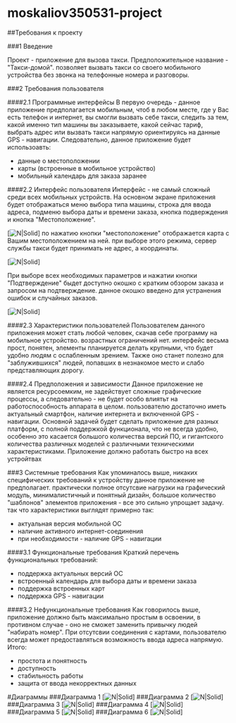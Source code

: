 # moskaliov350531-project

##Требования к проекту

###1 Введение

Проект - приложение для вызова такси. Предположительное название - "Такси-домой". позволяет вызвать такси со своего мобильного устройства без звонка на телефонные номера и разговоры. 

###2 Требования пользователя

####2.1 Программные интерфейсы
В первую очередь - данное приложение предполагается мобильным, чтоб в любом месте, где у Вас есть телефон и интернет, вы смогли вызвать себе такси, следить за тем, какой именно тип машины вы заказываете, какой сейчас тариф, выбрать адрес или вызвать такси напрямую ориентируясь на данные GPS - навигации. 
Следовательно, данное приложение будет использоавть:
- данные о местоположении
- карты (встроенные в мобильное устройство)
- мобильный календарь для заказа заранее

####2.2 Интерфейс пользователя
Интерфейс - не самый сложный среди всех мобильных устройств. На основном экране приложения будет отображаться меню выбора типа машины, строка для ввода адреса, подменю выбора даты и времени заказа, кнопка подверждения и кнопка "Местоположение".

[![N|Solid](https://github.com/6atoH4ik/moskaliov350531-project/blob/master/Приложение%20для%20вызова%20такси/ТРИТПО%20MAIN%20SCREEN.png)]
по нажатию кнопки "местоположение" отображается карта с Вашим местоположением на ней. при выборе этого режима, сервер службы такси будет принимать не адрес, а координаты.

[![N|Solid](https://github.com/6atoH4ik/moskaliov350531-project/blob/master/Приложение%20для%20вызова%20такси/ТРИТПо%20приложение.png)]

При выборе всех необходимых параметров и нажатии кнопки "Подтверждение" быдет доступно окошко с кратким обзором заказа и запросом на подтверждение. данное окошко введено для устранения ошибок и случайных заказов.

[![N|Solid](https://github.com/6atoH4ik/moskaliov350531-project/blob/master/Приложение%20для%20вызова%20такси/ТРИТПО%20CONFIRM%20SCREEN.png)]


####2.3 Характеристики пользователей
Пользователем данного приложения может стать любой человек, скачав себе программу на мобильное устройство. возрастных ограничений нет. интерфейс весьма прост, понятен, элементы планируется делать крупными, что будет удобно людям с ослабленным зрением. Также оно станет полезно для "заблужившихся" людей, попавших в незнакомое место и слабо представляющих дорогу.

####2.4 Предположения и зависимости
Данное приложение не является ресурсоемким, не задействует сложные графические процессы, а следовательно - не будет особо влиятьт на работоспособность аппарата в целом. пользователю достаточно иметь актуальный смартфон, наличие интернета и включенной GPS - навигации. Основной задачей будет сделать приложение для разных платформ, с полной поддержкой функционала, что не всегда удобно, особенно это касается большого количества версий ПО, и гигантского количества различных моделей с различными техническими характеристиками. Приложение должно работать быстро на всех устройтвах 

###3 Системные требования
Как упоминалось выше, никаких специфических требований к устройству данное приложение не предполагает. практически полное отсутсвие нагрузки на графический модуль, минималистичный и понятный дизайн, большое количество "шаблонов" элементов приложения - все это сильно упрощает задачу. так что характеристики выглядят примерно так:
- актуальная версия мобильной ОС
- наличие активного интернет-соединения
- при необходимости - наличие GPS - навигации

####3.1 Функциональные требования
Краткий перечень функциональных требований:
- поддержка актуальных версий ОС
- встроенный календарь для выбора даты и времени заказа
- поддержка встроенных карт
- поддержка GPS - навигации

####3.2 Нефункциональные требования
Как говорилось выше, приложение должно быть максимально простым в освоении, в противном случае - оно не сможет заменить привычку людей "набирать номер". При отсутсвии соединения с картами, пользователю всегда может предоставляться возможность ввода адреса напрямую. 
Итого:
- простота и понятность
- доступность
- стабильность работы
- защита от ввода некорректных данных

#Диаграммы
###Диаграмма 1
[![N|Solid](https://github.com/6atoH4ik/moskaliov350531-project/blob/master/Приложение%20для%20вызова%20такси/class%20mb.png)]
###Диаграмма 2
[![N|Solid](https://github.com/6atoH4ik/moskaliov350531-project/blob/master/Приложение%20для%20вызова%20такси/activity.png)]
###Диаграмма 3
[![N|Solid](https://github.com/6atoH4ik/moskaliov350531-project/blob/master/Приложение%20для%20вызова%20такси/Sequences.png)]
###Диаграмма 4
[![N|Solid](https://github.com/6atoH4ik/moskaliov350531-project/blob/master/Приложение%20для%20вызова%20такси/state.pngg)]
###Диаграмма 5
[![N|Solid](https://github.com/6atoH4ik/moskaliov350531-project/blob/master/Приложение%20для%20вызова%20такси/use-case.png)]
###Диаграмма 6
[![N|Solid](https://github.com/6atoH4ik/moskaliov350531-project/blob/master/Приложение%20для%20вызова%20такси/Расположение.png)]
